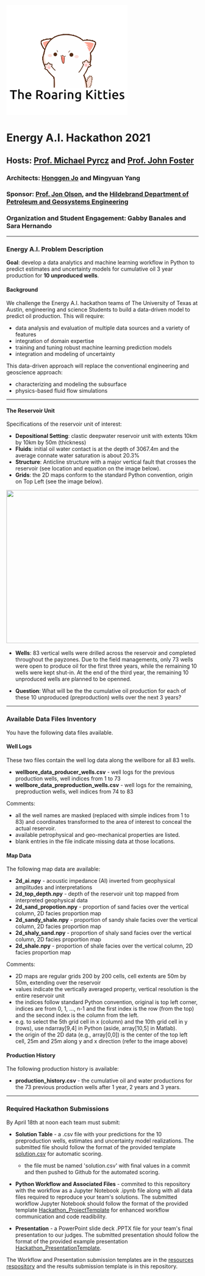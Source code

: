 

![til](https://github.com/rlarao/Energy-AI-Hackathon-2021/blob/be8d8f7b0c5c1f49a78fa5f53241ac859a1f9b59/images/Roaring_kitty_3.gif)

# Energy A.I. Hackathon 2021

## Hosts: [Prof. Michael Pyrcz](https://twitter.com/GeostatsGuy) and [Prof. John Foster](https://twitter.com/johntfoster)

### Architects: [Honggen Jo](https://twitter.com/HonggeunJ) and Mingyuan Yang

### Sponsor: [Prof. Jon Olson](https://twitter.com/ProfJEOlson), and the [Hildebrand Department of Petroleum and Geosystems Engineering](https://twitter.com/UT_PGE)

### Organization and Student Engagement: Gabby Banales and Sara Hernando

___

### Energy A.I. Problem Description 

**Goal**: develop a data analytics and machine learning workflow in Python to predict estimates and uncertainty models for cumulative oil 3 year production for **10 unproduced wells**. 

#### Background

We challenge the Energy A.I. hackathon teams of The University of Texas at Austin, engineering and science Students to build a data-driven model to predict oil production. This will require:

* data analysis and evaluation of multiple data sources and a variety of features
* integration of domain expertise
* training and tuning robust machine learning prediction models
* integration and modeling of uncertainty  

This data-driven approach will replace the conventional engineering and geoscience approach:

* characterizing and modeling the subsurface
* physics-based fluid flow simulations

___
 
#### The Reservoir Unit

Specifications of the reservoir unit of interest: 

* **Depositional Setting**: clastic deepwater reservoir unit with extents 10km by 10km by 50m (thickness)
* **Fluids**: initial oil water contact is at the depth of 3067.4m and the average connate water saturation is about 20.3%
* **Structure**: Anticline structure with a major vertical fault that crosses the reservoir (see location and equation on the image below). 
* **Grids**: the 2D maps conform to the standard Python convention, origin on Top Left (see the image below).

<img src="https://github.com/PGEHackathon/data/blob/main/image.png" width="600" height="400">

* **Wells**: 83 vertical wells were drilled across the reservoir and completed throughout the payzones. Due to the field managements, only 73 wells were open to produce oil for the first three years, while the remaining 10 wells were kept shut-in. At the end of the third year, the remaining 10 unproduced wells are planned to be openned.

* **Question**: What will be the the cumulative oil production for each of these 10 unproduced (preproduction) wells over the next 3 years?  

___

### Available Data Files Inventory

You have the following data files available.

#### Well Logs

These two files contain the well log data along the wellbore for all 83 wells.

* **wellbore_data_producer_wells.csv** - well logs for the previous production wells, well indices from 1 to 73
* **wellbore_data_preproduction_wells.csv** - well logs for the remaining, preproduction wells, well indices from 74 to 83 

Comments: 

* all the well names are masked (replaced with simple indices from 1 to 83) and coordinates transformed to the area of interest to conceal the actual reservoir. 
* available petrophysical and geo-mechanical properties are listed. 
* blank entries in the file indicate missing data at those locations.

#### Map Data

The following map data are available:

* **2d_ai.npy** - acoustic impedance (AI) inverted from geophysical amplitudes and interpretations
* **2d_top_depth.npy** - depth of the reservoir unit top mapped from interpreted geophysical data
* **2d_sand_propotion.npy** - proportion of sand facies over the vertical column, 2D facies proportion map
* **2d_sandy_shale.npy** - proportion of sandy shale facies over the vertical column, 2D facies proportion map
* **2d_shaly_sand.npy** - proportion of shaly sand facies over the vertical column, 2D facies proportion map
* **2d_shale.npy** - proportion of shale facies over the vertical column, 2D facies proportion map

Comments:

* 2D maps are regular grids 200 by 200 cells, cell extents are 50m by 50m, extending over the reservoir 
* values indicate the vertically averaged property, vertical resolution is the entire reservoir unit
* the indices follow standard Python convention, original is top left corner, indices are from 0, 1, ..., n-1 and the first index is the row (from the top) and the second index is the column from the left.
* e.g. to select the 5th grid cell in x (column) and the 10th grid cell in y (rows), use ndarray[9,4] in Python (aside, array[10,5] in Matlab). 
* the origin of the 2D data (e.g., array[0,0]) is the center of the top left cell, 25m and 25m along y and x direction (refer to the image above)

#### Production History

The following production history is available:

* **production_history.csv** - the cumulative oil and water productions for the 73 previous production wells after 1 year, 2 years and 3 years.
___

### Required Hackathon Submissions

By April 18th at noon each team must submit:

* **Solution Table** - a .csv file with your predictions for the 10 preproduction wells, estimates and uncertainty model realizations. The submitted file should follow the format of the provided template [solution.csv](https://github.com/PGEHackathon/data/blob/main/solution.csv) for automatic scoring.

    * the file must be named 'solution.csv' with final values in a commit and then pushed to Github for the automated scoring.

* **Python Workflow and Associated Files** - commited to this repository with the workflow as a Jupyter Notebook .ipynb file along with all data files required to reproduce your team's solutions. The submitted workflow Jupyter Notebook should follow the format of the provided template [Hackathon_ProjectTemplate](https://github.com/PGEHackathon/resources/blob/main/Hackathon_ProjectTemplate.ipynb) for enhanced workflow communication and code readibility.

* **Presentation** - a PowerPoint slide deck .PPTX file for your team's final presentation to our judges. The submitted presentation should follow the format of the provided example presentation [Hackathon_PresentationTemplate](https://github.com/PGEHackathon/resources/blob/main/Hackathon_PresentationTemplate.pptx).

The Workflow and Presentation submission templates are in the [resources respository](https://github.com/PGEHackathon/resources) and the results submission template is in this repository.
